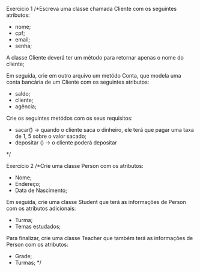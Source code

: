 Exercicio 1
/*Escreva uma classe chamada Cliente com os seguintes atributos:

- nome;
- cpf;
- email;
- senha;

A classe Cliente deverá ter um método para retornar apenas o nome do cliente;

Em seguida, crie em outro arquivo um metódo Conta, que modela uma conta bancária de um Cliente com os 
seguintes atributos:

- saldo;
- cliente;
- agência;

Crie os seguintes metódos com os seus requisitos: 

- sacar() -> quando o cliente saca o dinheiro, ele terá que pagar uma taxa de 1, 5 sobre o valor sacado;
- depositar () -> o cliente poderá depositar

*/

Exercício 2
/*Crie uma classe Person com os atributos:

- Nome;
- Endereço;
- Data de Nascimento;

Em seguida, crie uma classe Student que terá as informações de Person com os atributos adicionais:

- Turma;
- Temas estudados;

Para finalizar, crie uma classe Teacher que também terá as informações de Person com os atributos:

- Grade;
- Turmas; */
